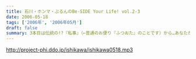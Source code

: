 ```yaml
---
title: 石川・ホンマ・ぶるんのBe-SIDE Your Life! vol.2-3
date: 2006-05-18
tags: ['2006年', '2006年05月']
draft: false
summary: 3本目は伝統の!?『私事』（←普通のお便り『ふつおた』のことです）から…あなたからのメールで支えられている三人なんです。そして、2回目収録終了後、石川ぶるんはいずこかへとバイクでかっとんで消えていきました。来週のおしゃべりはちょっとスペシャルですよ！なお、この1本ずつ連日UP方式についてのご感想もお待ちしています。あなたはどのような時間、どのようなところでこの番組を聴いているのでしょうか？いつごろダウンロードしてます？とっても興味があるのですよ〜〜　D・生江
---
```


http://project-phi.ddo.jp/ishikawa/ishikawa0518.mp3
